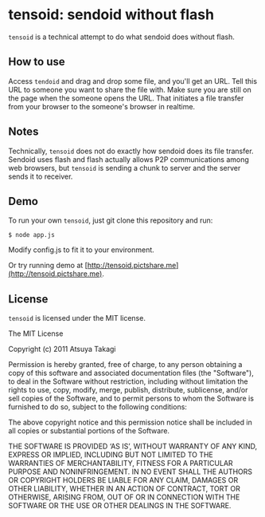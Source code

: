 # tensoid: sendoid without flash

`tensoid` is a technical attempt to do what sendoid does without flash.


## How to use

Access `tendoid` and drag and drop some file, and you'll get an URL. Tell this
URL to someone you want to share the file with. Make sure you are still on the
page when the someone opens the URL. That initiates a file transfer from your
browser to the someone's browser in realtime.


## Notes

Technically, `tensoid` does not do exactly how sendoid does its file transfer.
Sendoid uses flash and flash actually allows P2P communications among web
browsers, but `tensoid` is sending a chunk to server and the server sends it to
receiver.


## Demo

To run your own `tensoid`, just git clone this repository and run:

    $ node app.js

Modify config.js to fit it to your environment.

Or try running demo at [http://tensoid.pictshare.me](http://tensoid.pictshare.me).


## License

`tensoid` is licensed under the MIT license.

The MIT License

Copyright (c) 2011 Atsuya Takagi

Permission is hereby granted, free of charge, to any person obtaining a copy
of this software and associated documentation files (the "Software"), to deal
in the Software without restriction, including without limitation the rights
to use, copy, modify, merge, publish, distribute, sublicense, and/or sell
copies of the Software, and to permit persons to whom the Software is
furnished to do so, subject to the following conditions:

The above copyright notice and this permission notice shall be included in
all copies or substantial portions of the Software.

THE SOFTWARE IS PROVIDED ‘AS IS’, WITHOUT WARRANTY OF ANY KIND, EXPRESS OR
IMPLIED, INCLUDING BUT NOT LIMITED TO THE WARRANTIES OF MERCHANTABILITY,
FITNESS FOR A PARTICULAR PURPOSE AND NONINFRINGEMENT. IN NO EVENT SHALL THE
AUTHORS OR COPYRIGHT HOLDERS BE LIABLE FOR ANY CLAIM, DAMAGES OR OTHER
LIABILITY, WHETHER IN AN ACTION OF CONTRACT, TORT OR OTHERWISE, ARISING FROM,
OUT OF OR IN CONNECTION WITH THE SOFTWARE OR THE USE OR OTHER DEALINGS IN
THE SOFTWARE.
